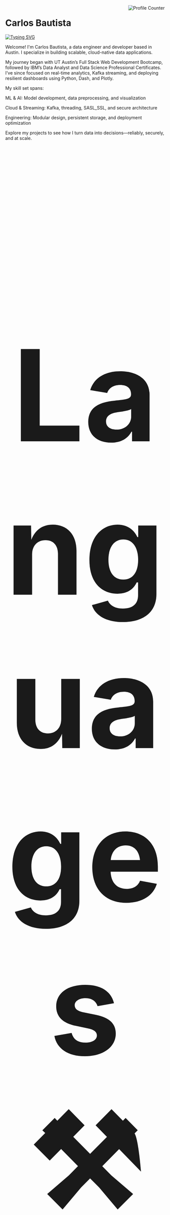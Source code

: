 <img src="https://komarev.com/ghpvc/?username=CxLos&color=blue" alt="Profile Counter" align="right">

# Carlos Bautista

[![Typing SVG](https://readme-typing-svg.demolab.com/?size=20&color=0284F7FF&duration=5000&pause=1&width=435&height=50&lines=Data+Analyst;Data+Scientist)](https://git.io/typing-svg)

Welcome! I'm Carlos Bautista, a data engineer and developer based in Austin. I specialize in building scalable, cloud-native data applications.

My journey began with UT Austin’s Full Stack Web Development Bootcamp, followed by IBM’s Data Analyst and Data Science Professional Certificates. I’ve since focused on real-time analytics, Kafka streaming, and deploying resilient dashboards using Python, Dash, and Plotly.

My skill set spans:

ML & AI: Model development, data preprocessing, and visualization

Cloud & Streaming: Kafka, threading, SASL_SSL, and secure architecture

Engineering: Modular design, persistent storage, and deployment optimization

Explore my projects to see how I turn data into decisions—reliably, securely, and at scale.

<h2 align="center" style="font-size: 400px;">Languages ⚒️</h2>
   <div align="center">
        <img height=30px src="https://skillicons.dev/icons?i=python,javascript,react,mysql,mongodb,html,css,vscode,github," />
    </div>

<br>

<h2 align="center" style="font-size: 400px;">Libraries 💻</h2>

   <div align="center">
   
   ![Pandas Badge](https://img.shields.io/badge/-Pandas-blue?logo=pandas&logoColor=yellow&labelColor=blue&color=gray)
   ![Numpy Badge](https://img.shields.io/badge/-Numpy-blue?logo=numpy&logoColor=yellow&labelColor=blue&color=gray)
   [![Matplotlib Badge](https://img.shields.io/badge/-Matplotlib-blue?logo=python&logoColor=yellow&labelColor=blue&color=gray)](https://matplotlib.org/)
   [![Seaborn Badge](https://img.shields.io/badge/-Seaborn-blue?labelColor=blue&color=gray)](https://seaborn.pydata.org/)
   [![Plotly Badge](https://img.shields.io/badge/-Plotly-blue?logo=plotly&labelColor=blue&color=gray)](https://plotly.com/)
   
   </div>
   
<br/>

<h2 align="center" style="font-size: 400px;">Stats 📊</h2>

<div style="display: flex; justify-content: center;">

[![CxLos's GitHub stats](https://github-readme-stats.vercel.app/api?username=cxlos&theme=transparent)](https://github.com/cxlos/github-readme-stats)

[![Top Langs](https://github-readme-stats.vercel.app/api/top-langs/?username=cxlos&layout=compact&theme=transparent)](https://github.com/cxlos/cxlos)

</div>

<!--
**CxLos/CxLos** is a ✨ _special_ ✨ repository because its `README.md` (this file) appears on your GitHub profile.

Here are some ideas to get you started:

- 🔭 I’m currently working on ...
- 🌱 I’m currently learning ...
- 👯 I’m looking to collaborate on ...
- 🤔 I’m looking for help with ...
- 💬 Ask me about ...
- 📫 How to reach me: ...
- 😄 Pronouns: ...
- ⚡ Fun fact: ...
-->
